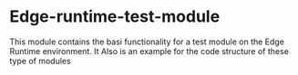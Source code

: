 # Edge-runtime-test-module

This module contains the basi functionality for a test module on the Edge Runtime environment.
It Also is an example for the code structure of these type of modules
